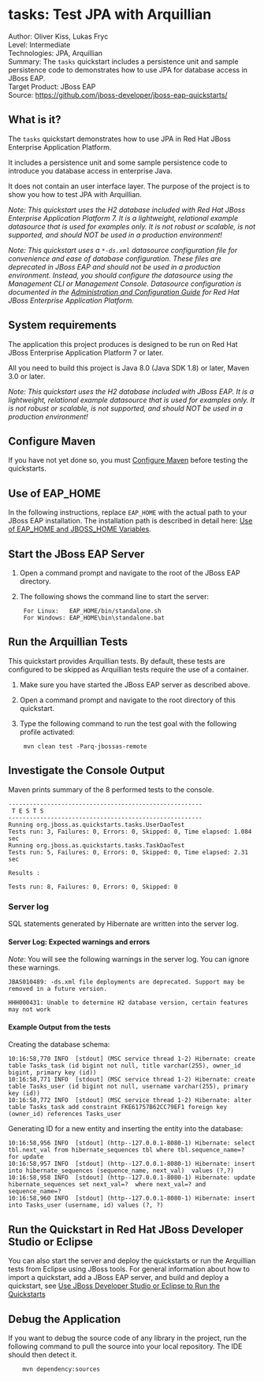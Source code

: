 tasks: Test JPA with Arquillian
==================================
Author: Oliver Kiss, Lukas Fryc  
Level: Intermediate  
Technologies: JPA, Arquillian  
Summary: The `tasks` quickstart includes a persistence unit and sample persistence code to demonstrates how to use JPA for database access in JBoss EAP.  
Target Product: JBoss EAP  
Source: <https://github.com/jboss-developer/jboss-eap-quickstarts/>  


What is it?
-----------

The `tasks` quickstart demonstrates how to use JPA in Red Hat JBoss Enterprise Application Platform. 

It includes a persistence unit and some sample persistence code to introduce you database access in enterprise Java. 

It does not contain an user interface layer. The purpose of the project is to show you how to test JPA with Arquillian.

_Note: This quickstart uses the H2 database included with Red Hat JBoss Enterprise Application Platform 7. It is a lightweight, relational example datasource that is used for examples only. It is not robust or scalable, is not supported, and should NOT be used in a production environment!_

_Note: This quickstart uses a `*-ds.xml` datasource configuration file for convenience and ease of database configuration. These files are deprecated in JBoss EAP and should not be used in a production environment. Instead, you should configure the datasource using the Management CLI or Management Console. Datasource configuration is documented in the [Administration and Configuration Guide](https://access.redhat.com/documentation/en-US/JBoss_Enterprise_Application_Platform/) for Red Hat JBoss Enterprise Application Platform._


System requirements
-------------------

The application this project produces is designed to be run on Red Hat JBoss Enterprise Application Platform 7 or later. 

All you need to build this project is Java 8.0 (Java SDK 1.8) or later, Maven 3.0 or later.

_Note: This quickstart uses the H2 database included with JBoss EAP. It is a lightweight, relational example datasource that is used for examples only. It is not robust or scalable, is not supported, and should NOT be used in a production environment!_
 
Configure Maven
---------------

If you have not yet done so, you must [Configure Maven](https://github.com/jboss-developer/jboss-developer-shared-resources/blob/master/guides/CONFIGURE_MAVEN.md#configure-maven-to-build-and-deploy-the-quickstarts) before testing the quickstarts.


Use of EAP_HOME
---------------

In the following instructions, replace `EAP_HOME` with the actual path to your JBoss EAP installation. The installation path is described in detail here: [Use of EAP_HOME and JBOSS_HOME Variables](https://github.com/jboss-developer/jboss-developer-shared-resources/blob/master/guides/USE_OF_EAP_HOME.md#use-of-eap_home-and-jboss_home-variables).


Start the JBoss EAP Server
-------------------------

1. Open a command prompt and navigate to the root of the JBoss EAP directory.
2. The following shows the command line to start the server:

        For Linux:   EAP_HOME/bin/standalone.sh
        For Windows: EAP_HOME\bin\standalone.bat


Run the Arquillian Tests 
-------------------------

This quickstart provides Arquillian tests. By default, these tests are configured to be skipped as Arquillian tests require the use of a container. 

1. Make sure you have started the JBoss EAP server as described above.
2. Open a command prompt and navigate to the root directory of this quickstart.
3. Type the following command to run the test goal with the following profile activated:

        mvn clean test -Parq-jbossas-remote 

Investigate the Console Output
----------------------------

Maven prints summary of the 8 performed tests to the console. 

    -------------------------------------------------------
     T E S T S
    -------------------------------------------------------
    Running org.jboss.as.quickstarts.tasks.UserDaoTest
    Tests run: 3, Failures: 0, Errors: 0, Skipped: 0, Time elapsed: 1.084 sec
    Running org.jboss.as.quickstarts.tasks.TaskDaoTest
    Tests run: 5, Failures: 0, Errors: 0, Skipped: 0, Time elapsed: 2.31 sec

    Results :

    Tests run: 8, Failures: 0, Errors: 0, Skipped: 0

### Server log

SQL statements generated by Hibernate are written into the server log.

#### Server Log: Expected warnings and errors

_Note:_ You will see the following warnings in the server log. You can ignore these warnings.

    JBAS010489: -ds.xml file deployments are deprecated. Support may be removed in a future version.

    HHH000431: Unable to determine H2 database version, certain features may not work


#### Example Output from the tests

Creating the database schema:

    10:16:58,770 INFO  [stdout] (MSC service thread 1-2) Hibernate: create table Tasks_task (id bigint not null, title varchar(255), owner_id bigint, primary key (id))
    10:16:58,771 INFO  [stdout] (MSC service thread 1-2) Hibernate: create table Tasks_user (id bigint not null, username varchar(255), primary key (id))
    10:16:58,772 INFO  [stdout] (MSC service thread 1-2) Hibernate: alter table Tasks_task add constraint FKE61757B62CC79EF1 foreign key (owner_id) references Tasks_user

Generating ID for a new entity and inserting the entity into the database:

    10:16:58,956 INFO  [stdout] (http--127.0.0.1-8080-1) Hibernate: select tbl.next_val from hibernate_sequences tbl where tbl.sequence_name=? for update
    10:16:58,957 INFO  [stdout] (http--127.0.0.1-8080-1) Hibernate: insert into hibernate_sequences (sequence_name, next_val)  values (?,?)
    10:16:58,958 INFO  [stdout] (http--127.0.0.1-8080-1) Hibernate: update hibernate_sequences set next_val=?  where next_val=? and sequence_name=?
    10:16:58,960 INFO  [stdout] (http--127.0.0.1-8080-1) Hibernate: insert into Tasks_user (username, id) values (?, ?)


Run the Quickstart in Red Hat JBoss Developer Studio or Eclipse
-------------------------------------
You can also start the server and deploy the quickstarts or run the Arquillian tests from Eclipse using JBoss tools. For general information about how to import a quickstart, add a JBoss EAP server, and build and deploy a quickstart, see [Use JBoss Developer Studio or Eclipse to Run the Quickstarts](https://github.com/jboss-developer/jboss-developer-shared-resources/blob/master/guides/USE_JBDS.md#use-jboss-developer-studio-or-eclipse-to-run-the-quickstarts) 


Debug the Application
------------------------------------

If you want to debug the source code of any library in the project, run the following command to pull the source into your local repository. The IDE should then detect it.

        mvn dependency:sources

